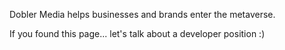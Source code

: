 Dobler Media helps businesses and brands enter the metaverse.

If you found this page... let's talk about a developer position :) 
